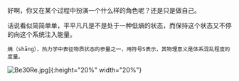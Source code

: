 好啊，你又在某个过程中扮演一个什么样的角色呢？还是只是做自己。  

话说看似简简单单，平平凡凡是不是处于一种低熵的状态，而保持这个状态又不停的向这个系统注入能量。

    熵（shāng），热力学中表征物质状态的参量之一，用符号S表示，其物理意义是体系混乱程度的度量。
![Be30Re.jpg](https://s1.ax1x.com/2020/10/25/Be30Re.jpg)]{:height="20%" width="20%"}

